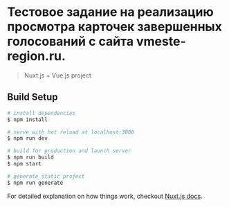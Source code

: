 # Тестовое задание на реализацию  просмотра карточек завершенных голосований с сайта vmeste-region.ru.

> Nuxt.js + Vue.js project

## Build Setup

``` bash
# install dependencies
$ npm install

# serve with hot reload at localhost:3000
$ npm run dev

# build for production and launch server
$ npm run build
$ npm start

# generate static project
$ npm run generate
```

For detailed explanation on how things work, checkout [Nuxt.js docs](https://nuxtjs.org).

